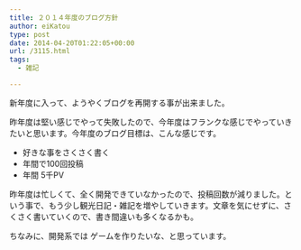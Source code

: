 ```yaml
---
title: ２０１４年度のブログ方針
author: eiKatou
type: post
date: 2014-04-20T01:22:05+00:00
url: /3115.html
tags:
  - 雑記

---
```

新年度に入って、ようやくブログを再開する事が出来ました。

昨年度は堅い感じでやって失敗したので、今年度はフランクな感じでやっていきたいと思います。今年度のブログ目標は、こんな感じです。

  * 好きな事をさくさく書く
  * 年間で100回投稿
  * 年間 5千PV

昨年度は忙しくて、全く開発できていなかったので、投稿回数が減りました。という事で、もう少し観光日記・雑記を増やしていきます。文章を気にせずに、さくさく書いていくので、書き間違いも多くなるかも。

ちなみに、開発系では ゲームを作りたいな、と思っています。

